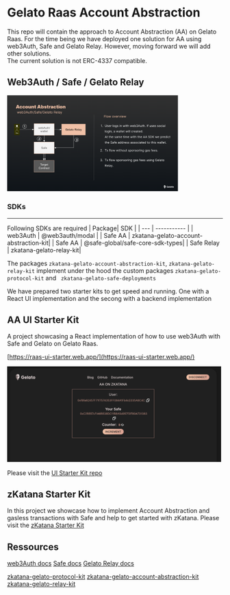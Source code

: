 # Gelato Raas Account Abstraction

This repo will contain the approach to Account Abstraction (AA) on Gelato Raas. 
For the time being we have deployed one solution for AA using web3Auth, Safe and Gelato Relay. However, moving forward we will add other solutions.  
The current solution is not ERC-4337 compatible.

## Web3Auth / Safe / Gelato Relay

<img src="docs/aa-flow.png" width="400">

### SDKs
---
Following SDKs are required
| Package| SDK |
| --- | ----------- |
| web3Auth | @web3auth/modal |
| Safe AA | zkatana-gelato-account-abstraction-kit|
| Safe AA | @safe-global/safe-core-sdk-types|
| Safe Relay | zkatana-gelato-relay-kit|

The packages `zkatana-gelato-account-abstraction-kit`, `zkatana-gelato-relay-kit` implement under the hood the custom packages `zkatana-gelato-protocol-kit` and ` zkatana-gelato-safe-deployments`

We have prepared two starter kits to get speed and running. One with a React UI implementation and the secong with a backend implementation  


## AA UI Starter Kit  
 A project showcasing a React implementation of how to use web3Auth with Safe and Gelato on Gelato Raas.

 [https://raas-ui-starter.web.app/](https://raas-ui-starter.web.app/)

  <img src="docs/ui.png" width="500"/>

Please visit the [UI Starter Kit repo](https://github.com/gelatodigital/gelato-raas-aa-ui-starter)


## zKatana Starter Kit
In this project we showcase how to implement Account Abstraction and gasless transactions with Safe and help to get started with zKatana.
Please visit the [zKatana Starter Kit](https://github.com/gelatodigital/astar-zkatana-starter-kit)


## Ressources
[web3Auth docs](https://web3auth.io/docs)
[Safe docs](https://docs.safe.global/getting-started/readme)
[Gelato Relay docs](https://docs.gelato.network/developer-services/relay)

[zkatana-gelato-protocol-kit](https://www.npmjs.com/package/zkatana-gelato-protocol-kit)
[zkatana-gelato-account-abstraction-kit](https://www.npmjs.com/package/zkatana-gelato-account-abstraction-kit)
[zkatana-gelato-relay-kit](https://www.npmjs.com/package/zkatana-gelato-relay-kit)